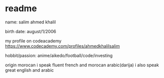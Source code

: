 # readme
name: salim ahmed khalil

birth date: august/1/2006

my profile on codeacademy https://www.codecademy.com/profiles/ahmedkhalilsalim

hobbit/passion: anime/aikedo/football/code/investing

origin morocan
i speak fluent french and morocan arabic(darija) i also speak great english and arabic

